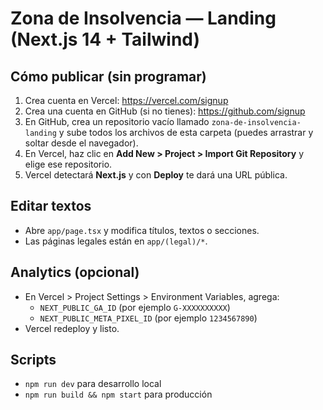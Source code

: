 # Zona de Insolvencia — Landing (Next.js 14 + Tailwind)

## Cómo publicar (sin programar)
1. Crea cuenta en Vercel: https://vercel.com/signup
2. Crea una cuenta en GitHub (si no tienes): https://github.com/signup
3. En GitHub, crea un repositorio vacío llamado `zona-de-insolvencia-landing` y sube todos los archivos de esta carpeta (puedes arrastrar y soltar desde el navegador).
4. En Vercel, haz clic en **Add New > Project > Import Git Repository** y elige ese repositorio.
5. Vercel detectará **Next.js** y con **Deploy** te dará una URL pública.

## Editar textos
- Abre `app/page.tsx` y modifica títulos, textos o secciones.
- Las páginas legales están en `app/(legal)/*`.

## Analytics (opcional)
- En Vercel > Project Settings > Environment Variables, agrega:
  - `NEXT_PUBLIC_GA_ID` (por ejemplo `G-XXXXXXXXXX`)
  - `NEXT_PUBLIC_META_PIXEL_ID` (por ejemplo `1234567890`)
- Vercel redeploy y listo.

## Scripts
- `npm run dev` para desarrollo local
- `npm run build && npm start` para producción
